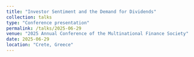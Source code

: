 ```yaml
---
title: "Investor Sentiment and the Demand for Dividends"
collection: talks
type: "Conference presentation"
permalink: /talks/2025-06-29
venue: "2025 Annual Conference of the Multinational Finance Society"
date: 2025-06-29
location: "Crete, Greece"
---
```




